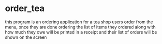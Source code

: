 # order_tea

this program is an ordering application for a tea shop
users order from the menu, once they are done ordering the list of items they ordered along with how much they owe will be printed in a receipt and their list of orders will be shown on the screen
